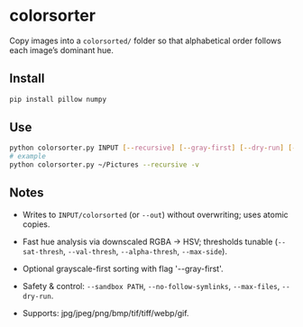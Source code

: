 # colorsorter

Copy images into a `colorsorted/` folder so that alphabetical order follows each image’s dominant hue.

## Install

```bash
pip install pillow numpy
```

## Use

```bash
python colorsorter.py INPUT [--recursive] [--gray-first] [--dry-run] [-v]
# example
python colorsorter.py ~/Pictures --recursive -v
```

## Notes

* Writes to `INPUT/colorsorted` (or `--out`) without overwriting; uses atomic copies.
* Fast hue analysis via downscaled RGBA → HSV; thresholds tunable (`--sat-thresh`, `--val-thresh`, `--alpha-thresh`, `--max-side`).
* Optional grayscale-first sorting with flag '--gray-first'.
* Safety & control: `--sandbox PATH`, `--no-follow-symlinks`, `--max-files`, `--dry-run`.

* Supports: jpg/jpeg/png/bmp/tif/tiff/webp/gif.

